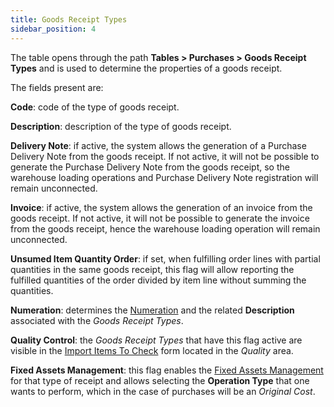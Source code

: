 ```yaml
---
title: Goods Receipt Types
sidebar_position: 4
---
```


The table opens through the path **Tables > Purchases > Goods Receipt Types** and is used to determine the properties of a goods receipt.

The fields present are:

**Code**: code of the type of goods receipt.

**Description**: description of the type of goods receipt.

**Delivery Note**: if active, the system allows the generation of a Purchase Delivery Note from the goods receipt. If not active, it will not be possible to generate the Purchase Delivery Note from the goods receipt, so the warehouse loading operations and Purchase Delivery Note registration will remain unconnected.

**Invoice**: if active, the system allows the generation of an invoice from the goods receipt. If not active, it will not be possible to generate the invoice from the goods receipt, hence the warehouse loading operation will remain unconnected.

**Unsumed Item Quantity Order**: if set, when fulfilling order lines with partial quantities in the same goods receipt, this flag will allow reporting the fulfilled quantities of the order divided by item line without summing the quantities.

**Numeration**: determines the [Numeration](/docs/configurations/tables/fluentis-numerations) and the related **Description** associated with the *Goods Receipt Types*.

**Quality Control**: the *Goods Receipt Types* that have this flag active are visible in the [Import Items To Check](/docs/quality/item-control/items-control/item-control-import/) form located in the *Quality* area.

**Fixed Assets Management**: this flag enables the [Fixed Assets Management](/docs/finance-area/fixed-assets/general-overview) for that type of receipt and allows selecting the **Operation Type** that one wants to perform, which in the case of purchases will be an *Original Cost*.